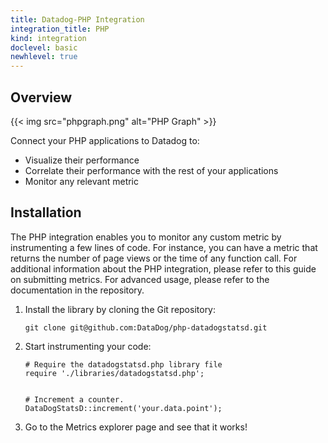 ```yaml
---
title: Datadog-PHP Integration
integration_title: PHP
kind: integration
doclevel: basic
newhlevel: true
---
```

## Overview

{{< img src="phpgraph.png" alt="PHP Graph" >}}

Connect your PHP applications to Datadog to:

* Visualize their performance
* Correlate their performance with the rest of your applications
* Monitor any relevant metric

## Installation

The PHP integration enables you to monitor any custom metric by instrumenting a few lines of code.
For instance, you can have a metric that returns the number of page views or the time of any function call.
For additional information about the PHP integration, please refer to this guide on submitting metrics.
For advanced usage, please refer to the documentation in the repository.

1.  Install the library by cloning the Git repository:

        git clone git@github.com:DataDog/php-datadogstatsd.git

1.  Start instrumenting your code:

        # Require the datadogstatsd.php library file
        require './libraries/datadogstatsd.php';


        # Increment a counter.
        DataDogStatsD::increment('your.data.point');

1.  Go to the Metrics explorer page and see that it works!

